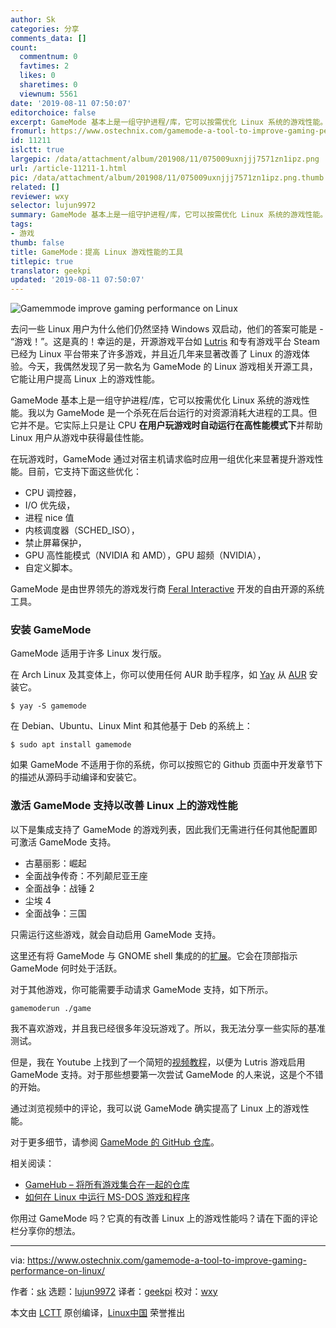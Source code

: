 ```yaml
---
author: Sk
categories: 分享
comments_data: []
count:
  commentnum: 0
  favtimes: 2
  likes: 0
  sharetimes: 0
  viewnum: 5561
date: '2019-08-11 07:50:07'
editorchoice: false
excerpt: GameMode 基本上是一组守护进程/库，它可以按需优化 Linux 系统的游戏性能。
fromurl: https://www.ostechnix.com/gamemode-a-tool-to-improve-gaming-performance-on-linux/
id: 11211
islctt: true
largepic: /data/attachment/album/201908/11/075009uxnjjj7571zn1ipz.png
url: /article-11211-1.html
pic: /data/attachment/album/201908/11/075009uxnjjj7571zn1ipz.png.thumb.jpg
related: []
reviewer: wxy
selector: lujun9972
summary: GameMode 基本上是一组守护进程/库，它可以按需优化 Linux 系统的游戏性能。
tags:
- 游戏
thumb: false
title: GameMode：提高 Linux 游戏性能的工具
titlepic: true
translator: geekpi
updated: '2019-08-11 07:50:07'
---
```


![Gamemmode improve gaming performance on Linux](/data/attachment/album/201908/11/075009uxnjjj7571zn1ipz.png)


去问一些 Linux 用户为什么他们仍然坚持 Windows 双启动，他们的答案可能是 - “游戏！”。这是真的！幸运的是，开源游戏平台如 [Lutris](https://www.ostechnix.com/manage-games-using-lutris-linux/) 和专有游戏平台 Steam 已经为 Linux 平台带来了许多游戏，并且近几年来显著改善了 Linux 的游戏体验。今天，我偶然发现了另一款名为 GameMode 的 Linux 游戏相关开源工具，它能让用户提高 Linux 上的游戏性能。


GameMode 基本上是一组守护进程/库，它可以按需优化 Linux 系统的游戏性能。我以为 GameMode 是一个杀死在后台运行的对资源消耗大进程的工具。但它并不是。它实际上只是让 CPU **在用户玩游戏时自动运行在高性能模式下**并帮助 Linux 用户从游戏中获得最佳性能。


在玩游戏时，GameMode 通过对宿主机请求临时应用一组优化来显著提升游戏性能。目前，它支持下面这些优化：


* CPU 调控器，
* I/O 优先级，
* 进程 nice 值
* 内核调度器（SCHED\_ISO），
* 禁止屏幕保护，
* GPU 高性能模式（NVIDIA 和 AMD），GPU 超频（NVIDIA），
* 自定义脚本。


GameMode 是由世界领先的游戏发行商 [Feral Interactive](http://www.feralinteractive.com/en/) 开发的自由开源的系统工具。


### 安装 GameMode


GameMode 适用于许多 Linux 发行版。


在 Arch Linux 及其变体上，你可以使用任何 AUR 助手程序，如 [Yay](https://www.ostechnix.com/yay-found-yet-another-reliable-aur-helper/) 从 [AUR](https://aur.archlinux.org/packages/gamemode/) 安装它。



```
$ yay -S gamemode
```

在 Debian、Ubuntu、Linux Mint 和其他基于 Deb 的系统上：



```
$ sudo apt install gamemode
```

如果 GameMode 不适用于你的系统，你可以按照它的 Github 页面中开发章节下的描述从源码手动编译和安装它。


### 激活 GameMode 支持以改善 Linux 上的游戏性能


以下是集成支持了 GameMode 的游戏列表，因此我们无需进行任何其他配置即可激活 GameMode 支持。


* 古墓丽影：崛起
* 全面战争传奇：不列颠尼亚王座
* 全面战争：战锤 2
* 尘埃 4
* 全面战争：三国


只需运行这些游戏，就会自动启用 GameMode 支持。


这里还有将 GameMode 与 GNOME shell 集成的的[扩展](https://github.com/gicmo/gamemode-extension)。它会在顶部指示 GameMode 何时处于活跃。


对于其他游戏，你可能需要手动请求 GameMode 支持，如下所示。



```
gamemoderun ./game
```

我不喜欢游戏，并且我已经很多年没玩游戏了。所以，我无法分享一些实际的基准测试。


但是，我在 Youtube 上找到了一个简短的[视频教程](https://youtu.be/4gyRyYfyGJw)，以便为 Lutris 游戏启用 GameMode 支持。对于那些想要第一次尝试 GameMode 的人来说，这是个不错的开始。


通过浏览视频中的评论，我可以说 GameMode 确实提高了 Linux 上的游戏性能。


对于更多细节，请参阅 [GameMode 的 GitHub 仓库](https://github.com/FeralInteractive/gamemode)。


相关阅读：


* [GameHub – 将所有游戏集合在一起的仓库](https://www.ostechnix.com/gamehub-an-unified-library-to-put-all-games-under-one-roof/)
* [如何在 Linux 中运行 MS-DOS 游戏和程序](https://www.ostechnix.com/how-to-run-ms-dos-games-and-programs-in-linux/)


你用过 GameMode 吗？它真的有改善 Linux 上的游戏性能吗？请在下面的评论栏分享你的想法。




---


via: <https://www.ostechnix.com/gamemode-a-tool-to-improve-gaming-performance-on-linux/>


作者：[sk](https://www.ostechnix.com/author/sk/) 选题：[lujun9972](https://github.com/lujun9972) 译者：[geekpi](https://github.com/geekpi) 校对：[wxy](https://github.com/wxy)


本文由 [LCTT](https://github.com/LCTT/TranslateProject) 原创编译，[Linux中国](https://linux.cn/) 荣誉推出